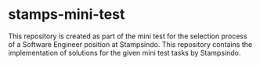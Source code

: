 # stamps-mini-test
 This repository is created as part of the mini test for the selection process of a Software Engineer position at Stampsindo. This repository contains the implementation of solutions for the given mini test tasks by Stampsindo.
